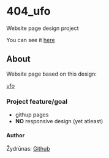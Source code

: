  # 404_ufo

Website page design project<br>

You can see it <a href="#">here</a>

## About

Website page based on this design:

[ufo](https://www.pinterest.com/pin/464293042832100522/)

### Project feature/goal

- githup pages
- **NO** responsive design (yet atleast)

#### Author

Žydrūnas: [Github](https://github.com/ZydrunasK)
